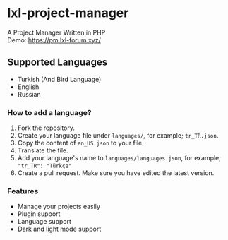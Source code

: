 # lxl-project-manager
A Project Manager Written in PHP<br/>
Demo: https://pm.lxl-forum.xyz/
## Supported Languages
* Turkish (And Bird Language)
* English
* Russian
### How to add a language?
1. Fork the repository.
2. Create your language file under `languages/`, for example; `tr_TR.json`.
3. Copy the content of `en_US.json` to your file.
4. Translate the file.
5. Add your language's name to `languages/languages.json`, for example; `"tr_TR": "Türkçe"`
6. Create a pull request. Make sure you have edited the latest version.
### Features
* Manage your projects easily
* Plugin support
* Language support
* Dark and light mode support
